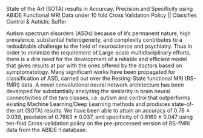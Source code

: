 State of the Art (SOTA) results in Accurcay, Precision and Specificity using ABIDE Functional MRI Data under 10 fold Cross Validation Policy || Classifies Control & Autistic Suffer 

Autism spectrum disorders (ASDs) because of it’s permanent nature, high prevalence, substantial heterogeneity, and complexity contributes to a redoubtable challenge to the field of neuroscience and psychiatry. Thus in order to minimize the requirement of Large-scale multidisciplinary efforts, there is a dire need for the development of a reliable and efficient model that gives results at par with the ones offered by the doctors based on symptomatology. Many significant works have been propagated for classification of ASD, carried out over the Resting-State functional MRI (RS-fMRI) data. A novel convolutional neural network architecture has been developed for substantially analyzing the similarity in brain neural connectivities of the two classes, i.e. autism and control that outperforms existing Machine Learning/Deep Learning methods and produces state-of-the-art (SOTA) results. We have been able to attain an accuracy of 0.76 ± 0.039, precision of 0.7863 ± 0.037, and specificity of 0.8169 ± 0.047 using ten-fold Cross-validation policy on the pre-processed version of RS-fMRI data from the ABIDE-I database.
